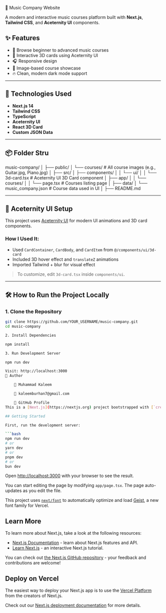  🎵 Music Company Website

A modern and interactive music courses platform built with **Next.js**, **Tailwind CSS**, and **Aceternity UI** components.

## ✨ Features

- 🎸 Browse beginner to advanced music courses
- 🎹 Interactive 3D cards using Aceternity UI
- 🎧 Responsive design
- 📸 Image-based course showcase
- 🔥 Clean, modern dark mode support

---

## 🚀 Technologies Used

- **Next.js 14**
- **Tailwind CSS**
- **TypeScript**
- **Aceternity UI**
- **React 3D Card**
- **Custom JSON Data**

---

## 📦 Folder Stru


music-company/
│
├── public/
│ └── courses/ # All course images (e.g., Guitar.jpg, Piano.jpg)
│
├── src/
│ ├── components/
│ │ └── ui/
│ │ └── 3d-card.tsx # Aceternity UI 3D Card component
│ ├── app/
│ │ └── courses/
│ │ └── page.tsx # Courses listing page
│
├── data/
│ └── music_company.json # Course data used in UI
│
├── README.md


---

## 🧩 Aceternity UI Setup

This project uses [Aceternity UI](https://ui.aceternity.com) for modern UI animations and 3D card components.

### How I Used It:

- Used `CardContainer`, `CardBody`, and `CardItem` from `@/components/ui/3d-card`
- Included 3D hover effect and `translateZ` animations
- Imported Tailwind + blur for visual effect

> To customize, edit `3d-card.tsx` inside `components/ui`.

---

## 🛠️ How to Run the Project Locally

### 1. Clone the Repository

```bash
git clone https://github.com/YOUR_USERNAME/music-company.git
cd music-company

2. Install Dependencies

npm install

3. Run Development Server

npm run dev

Visit: http://localhost:3000
🔐 Author

    👤 Muhammad Kaleem

    📧 kaleemburhan7@gmail.com

    🔗 GitHub Profile
This is a [Next.js](https://nextjs.org) project bootstrapped with [`create-next-app`](https://nextjs.org/docs/app/api-reference/cli/create-next-app).

## Getting Started

First, run the development server:

```bash
npm run dev
# or
yarn dev
# or
pnpm dev
# or
bun dev
```

Open [http://localhost:3000](http://localhost:3000) with your browser to see the result.

You can start editing the page by modifying `app/page.tsx`. The page auto-updates as you edit the file.

This project uses [`next/font`](https://nextjs.org/docs/app/building-your-application/optimizing/fonts) to automatically optimize and load [Geist](https://vercel.com/font), a new font family for Vercel.

## Learn More

To learn more about Next.js, take a look at the following resources:

- [Next.js Documentation](https://nextjs.org/docs) - learn about Next.js features and API.
- [Learn Next.js](https://nextjs.org/learn) - an interactive Next.js tutorial.

You can check out [the Next.js GitHub repository](https://github.com/vercel/next.js) - your feedback and contributions are welcome!

## Deploy on Vercel

The easiest way to deploy your Next.js app is to use the [Vercel Platform](https://vercel.com/new?utm_medium=default-template&filter=next.js&utm_source=create-next-app&utm_campaign=create-next-app-readme) from the creators of Next.js.

Check out our [Next.js deployment documentation](https://nextjs.org/docs/app/building-your-application/deploying) for more details.
